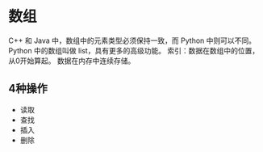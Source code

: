 # 数组
C++ 和 Java 中，数组中的元素类型必须保持一致，而 Python 中则可以不同。Python 中的数组叫做 list，具有更多的高级功能。
索引：数据在数组中的位置，从0开始算起。
数据在内存中连续存储。
## 4种操作
+ 读取
+ 查找
+ 插入
+ 删除
